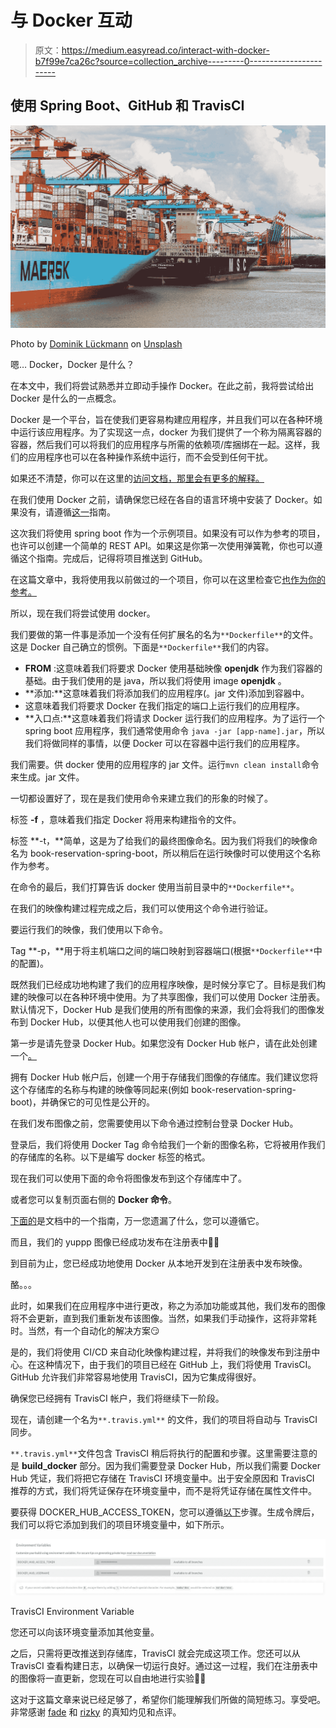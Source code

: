 # 与 Docker 互动

> 原文：<https://medium.easyread.co/interact-with-docker-b7f99e7ca26c?source=collection_archive---------0----------------------->

## 使用 Spring Boot、GitHub 和 TravisCI

![](img/9a39ebaabbf39cafaf656d40ca9040fc.png)

Photo by [Dominik Lückmann](https://unsplash.com/@exdigy?utm_source=medium&utm_medium=referral) on [Unsplash](https://unsplash.com?utm_source=medium&utm_medium=referral)

嗯… Docker，Docker 是什么？

在本文中，我们将尝试熟悉并立即动手操作 Docker。在此之前，我将尝试给出 Docker 是什么的一点概念。

Docker 是一个平台，旨在使我们更容易构建应用程序，并且我们可以在各种环境中运行该应用程序。为了实现这一点，docker 为我们提供了一个称为隔离容器的容器，然后我们可以将我们的应用程序与所需的依赖项/库捆绑在一起。这样，我们的应用程序也可以在各种操作系统中运行，而不会受到任何干扰。

如果还不清楚，你可以在这里的[访问文档，那里会有更多的解释。](https://docs.docker.com/get-started/overview/)

在我们使用 Docker 之前，请确保您已经在各自的语言环境中安装了 Docker。如果没有，请遵循[这一](https://docs.docker.com/get-docker/)指南。

这次我们将使用 spring boot 作为一个示例项目。如果没有可以作为参考的项目，也许可以创建一个简单的 REST API。如果这是你第一次使用弹簧靴，你也可以遵循这个指南。完成后，记得将项目推送到 GitHub。

在这篇文章中，我将使用我以前做过的一个项目，你可以在这里检查它[也作为你的参考。](https://github.com/mariesto/book-reservation_tdd)

所以，现在我们将尝试使用 docker。

我们要做的第一件事是添加一个没有任何扩展名的名为`**Dockerfile**`的文件。这是 Docker 自己确立的惯例。下面是`**Dockerfile**`我们的内容。

*   **FROM** :这意味着我们将要求 Docker 使用基础映像 **openjdk** 作为我们容器的基础。由于我们使用的是 java，所以我们将使用 image **openjdk** 。
*   **添加:**这意味着我们将添加我们的应用程序(。jar 文件)添加到容器中。
*   这意味着我们将要求 Docker 在我们指定的端口上运行我们的应用程序。
*   **入口点:**这意味着我们将请求 Docker 运行我们的应用程序。为了运行一个 spring boot 应用程序，我们通常使用命令
    `java -jar [app-name].jar`，所以我们将做同样的事情，以便 Docker 可以在容器中运行我们的应用程序。

我们需要。供 docker 使用的应用程序的 jar 文件。运行`mvn clean install`命令来生成。jar 文件。

一切都设置好了，现在是我们使用命令来建立我们的形象的时候了。

标签 **-f** ，意味着我们指定 Docker 将用来构建指令的文件。

标签 **-t，**简单，这是为了给我们的最终图像命名。因为我们将我们的映像命名为 book-reservation-spring-boot，所以稍后在运行映像时可以使用这个名称作为参考。

在命令的最后，我们打算告诉 docker 使用当前目录中的`**Dockerfile**`。

在我们的映像构建过程完成之后，我们可以使用这个命令进行验证。

要运行我们的映像，我们使用以下命令。

Tag **-p，**用于将主机端口之间的端口映射到容器端口(根据`**Dockerfile**`中的配置)。

既然我们已经成功地构建了我们的应用程序映像，是时候分享它了。目标是我们构建的映像可以在各种环境中使用。为了共享图像，我们可以使用 Docker 注册表。默认情况下，Docker Hub 是我们使用的所有图像的来源，我们会将我们的图像发布到 Docker Hub，以便其他人也可以使用我们创建的图像。

第一步是请先登录 Docker Hub。如果您没有 Docker Hub 帐户，请在此处创建一个[。](https://hub.docker.com/)

拥有 Docker Hub 帐户后，创建一个用于存储我们图像的存储库。我们建议您将这个存储库的名称与构建的映像等同起来(例如 book-reservation-spring-boot)，并确保它的可见性是公开的。

在我们发布图像之前，您需要使用以下命令通过控制台登录 Docker Hub。

登录后，我们将使用 Docker Tag 命令给我们一个新的图像名称，它将被用作我们的存储库的名称。以下是编写 docker 标签的格式。

现在我们可以使用下面的命令将图像发布到这个存储库中了。

或者您可以复制页面右侧的 **Docker 命令**。

[下面的](https://docs.docker.com/get-started/04_sharing_app/)是文档中的一个指南，万一您遗漏了什么，您可以遵循它。

而且，我们的 yuppp 图像已经成功发布在注册表中🎉🎉

到目前为止，您已经成功地使用 Docker 从本地开发到在注册表中发布映像。

酪。。。

此时，如果我们在应用程序中进行更改，称之为添加功能或其他，我们发布的图像将不会更新，直到我们重新发布该图像。当然，如果我们手动操作，这将非常耗时。当然，有一个自动化的解决方案😏

是的，我们将使用 CI/CD 来自动化映像构建过程，并将我们的映像发布到注册中心。在这种情况下，由于我们的项目已经在 GitHub 上，我们将使用 TravisCI。GitHub 允许我们非常容易地使用 TravisCI，因为它集成得很好。

确保您已经拥有 TravisCI 帐户，我们将继续下一阶段。

现在，请创建一个名为`**.travis.yml**` 的文件，我们的项目将自动与 TravisCI 同步。

`**.travis.yml**`文件包含 TravisCI 稍后将执行的配置和步骤。这里需要注意的是 **build_docker** 部分。因为我们需要登录 Docker Hub，所以我们需要 Docker Hub 凭证，我们将把它存储在 TravisCI 环境变量中。出于安全原因和 TravisCI 推荐的方式，我们将凭证保存在环境变量中，而不是将凭证存储在属性文件中。

要获得 DOCKER_HUB_ACCESS_TOKEN，您可以遵循[以下](https://gist.github.com/mariesto/ae26426079f30a901b5809a18ddabe1a)步骤。生成令牌后，我们可以将它添加到我们的项目环境变量中，如下所示。

![](img/37dd6ba58a12a53363f2c612ae63233f.png)

TravisCI Environment Variable

您还可以向该环境变量添加其他变量。

之后，只需将更改推送到存储库，TravisCI 就会完成这项工作。您还可以从 TravisCI 查看构建日志，以确保一切运行良好。通过这一过程，我们在注册表中的图像将一直更新，您现在可以自由地进行实验🎉🎉

这对于这篇文章来说已经足够了，希望你们能理解我们所做的简短练习。享受吧。
非常感谢 [fade](https://www.linkedin.com/in/faderosyad/) 和 [rizky](https://www.linkedin.com/in/rizkyrw/) 的真知灼见和点评。